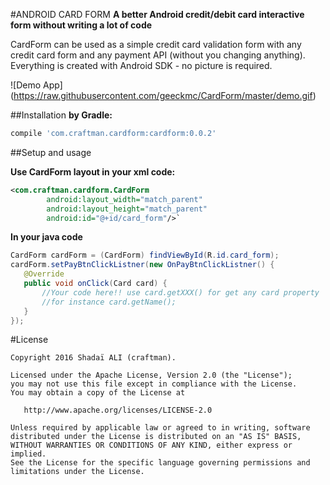 #ANDROID CARD FORM
**A better Android credit/debit card interactive form without writing a lot of code**

CardForm can be used as a simple credit card validation form with any credit card form and any payment API (without you changing anything). Everything is created with Android SDK - no picture is required.

![Demo App]
(https://raw.githubusercontent.com/geeckmc/CardForm/master/demo.gif)

##Installation
**by Gradle:**
 ```gradle
 compile 'com.craftman.cardform:cardform:0.0.2'
```

##Setup and usage

**Use CardForm layout in your xml code:**
```xml
<com.craftman.cardform.CardForm
        android:layout_width="match_parent"
        android:layout_height="match_parent"
        android:id="@+id/card_form"/>`
 ```
 **In your java code**
 ```java
CardForm cardForm = (CardForm) findViewById(R.id.card_form);
cardForm.setPayBtnClickListner(new OnPayBtnClickListner() {
    @Override
    public void onClick(Card card) {
        //Your code here!! use card.getXXX() for get any card property
        //for instance card.getName();
    }
});
```



#License

```
Copyright 2016 Shadaï ALI (craftman).

Licensed under the Apache License, Version 2.0 (the "License");
you may not use this file except in compliance with the License.
You may obtain a copy of the License at

   http://www.apache.org/licenses/LICENSE-2.0
   
Unless required by applicable law or agreed to in writing, software
distributed under the License is distributed on an "AS IS" BASIS,
WITHOUT WARRANTIES OR CONDITIONS OF ANY KIND, either express or implied.
See the License for the specific language governing permissions and
limitations under the License.
```
